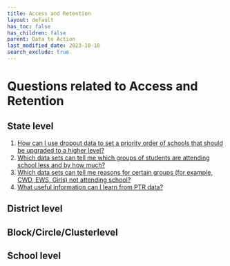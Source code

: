 ```yaml
---
title: Access and Retention
layout: default
has_toc: false
has_children: false
parent: Data to Action
last_modified_date: 2023-10-18
search_exclude: true
---
```


# Questions related to Access and Retention

## State level
1. [How can I use dropout data to set a priority order of schools that should be upgraded to a higher level?](./dropout-school-upgradation)
2. [Which data sets can tell me which groups of students are attending school less and by how much?](./analysing-student-attendance)
3. [Which data sets can tell me reasons for certain groups (for example, CWD, EWS, Girls) not attending school?](./low-attendance-reasons)
4. [What useful information can I learn from PTR data?](./ptr-useful)

## District level

## Block/Circle/Clusterlevel

## School level